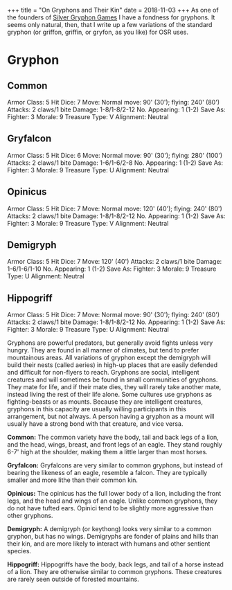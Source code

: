 +++
title = "On Gryphons and Their Kin"
date = 2018-11-03
+++
As one of the founders of [Silver Gryphon Games](https://silvergryphongames.com) I have a fondness for gryphons. It seems only natural, then, that I write up a few variations of the standard gryphon (or griffon, griffin, or gryfon, as you like) for OSR uses.

# Gryphon

## Common

Armor Class: 5
Hit Dice: 7
Move: Normal move: 90' (30'); flying: 240' (80')
Attacks: 2 claws/1 bite
Damage: 1-8/1-8/2-12
No. Appearing: 1 (1-2)
Save As: Fighter: 3
Morale: 9
Treasure Type: V
Alignment: Neutral

## Gryfalcon

Armor Class: 5
Hit Dice: 6
Move: Normal move: 90' (30'); flying: 280' (100')
Attacks: 2 claws/1 bite
Damage: 1-6/1-6/2-8
No. Appearing: 1 (1-2)
Save As: Fighter: 3
Morale: 9
Treasure Type: U
Alignment: Neutral

## Opinicus

Armor Class: 5
Hit Dice: 7
Move: Normal move: 120' (40'); flying: 240' (80')
Attacks: 2 claws/1 bite
Damage: 1-8/1-8/2-12
No. Appearing: 1 (1-2)
Save As: Fighter: 3
Morale: 9
Treasure Type: V
Alignment: Neutral

## Demigryph

Armor Class: 5
Hit Dice: 7
Move: 120' (40')
Attacks: 2 claws/1 bite
Damage: 1-6/1-6/1-10
No. Appearing: 1 (1-2)
Save As: Fighter: 3
Morale: 9
Treasure Type: U
Alignment: Neutral

## Hippogriff

Armor Class: 5
Hit Dice: 7
Move: Normal move: 90' (30'); flying: 240' (80')
Attacks: 2 claws/1 bite
Damage: 1-8/1-8/2-12
No. Appearing: 1 (1-2)
Save As: Fighter: 3
Morale: 9
Treasure Type: U
Alignment: Neutral

Gryphons are powerful predators, but generally avoid fights unless very hungry. They are found in all manner of climates, but tend to prefer mountainous areas. All variations of gryphon except the demigryph will build their nests (called aeries) in high-up places that are easily defended and difficult for non-flyers to reach. Gryphons are social, intelligent creatures and will sometimes be found in small communities of gryphons. They mate for life, and if their mate dies, they will rarely take another mate, instead living the rest of their life alone. Some cultures use gryphons as fighting-beasts or as mounts. Because they are intelligent creatures, gryphons in this capacity are usually willing participants in this arrangement, but not always. A person having a gryphon as a mount will usually have a strong bond with that creature, and vice versa.

**Common:** The common variety have the body, tail and back legs of a lion, and the head, wings, breast, and front legs of an eagle. They stand roughly 6-7' high at the shoulder, making them a little larger than most horses.

**Gryfalcon:** Gryfalcons are very similar to common gryphons, but instead of bearing the likeness of an eagle, resemble a falcon. They are typically smaller and more lithe than their common kin.

**Opinicus:** The opinicus has the full lower body of a lion, including the front legs, and the head and wings of an eagle. Unlike common gryphons, they do not have tufted ears. Opinici tend to be slightly more aggressive than other gryphons.

**Demigryph:** A demigryph (or keythong) looks very similar to a common gryphon, but has no wings. Demigryphs are fonder of plains and hills than their kin, and are more likely to interact with humans and other sentient species.

**Hippogriff:** Hippogriffs have the body, back legs, and tail of a horse instead of a lion. They are otherwise similar to common gryphons. These creatures are rarely seen outside of forested mountains.
